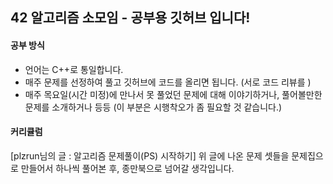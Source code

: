 ## 42 알고리즘 소모임 - 공부용 깃허브 입니다!

#### 공부 방식
- 언어는 C++로 통일합니다.
- 매주 문제를 선정하여 풀고 깃허브에 코드를 올리면 됩니다. (서로 코드 리뷰를 )
- 매주 목요일(시간 미정)에 만나서 못 풀었던 문제에 대해 이야기하거나, 풀어볼만한 문제를 소개하거나 등등 (이 부분은 시행착오가 좀 필요할 것 같습니다.)

#### 커리큘럼

[plzrun님의 글 : 알고리즘 문제풀이(PS) 시작하기]
위 글에 나온 문제 셋들을 문제집으로 만들어서 하나씩 풀어본 후, 종만북으로 넘어갈 생각입니다.
